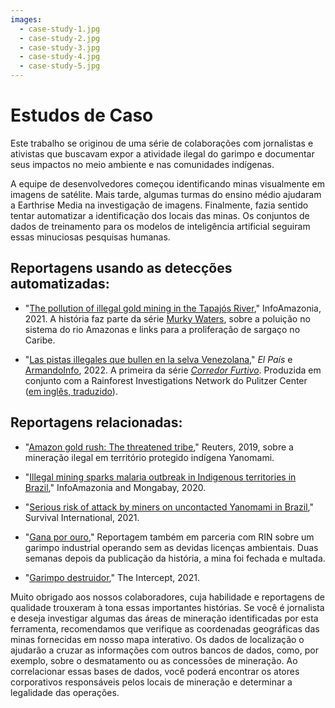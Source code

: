 ```yaml
---
images:
  - case-study-1.jpg
  - case-study-2.jpg
  - case-study-3.jpg
  - case-study-4.jpg
  - case-study-5.jpg
---
```



# Estudos de Caso

Este trabalho se originou de uma série de colaborações com jornalistas e ativistas que buscavam expor a atividade ilegal do garimpo e documentar seus impactos no meio ambiente e nas comunidades indígenas.

A equipe de desenvolvedores começou identificando minas visualmente em imagens de satélite. Mais tarde, algumas turmas do ensino médio ajudaram a Earthrise Media na investigação de imagens. Finalmente, fazia sentido tentar automatizar a identificação dos locais das minas. Os conjuntos de dados de treinamento para os modelos de inteligência artificial seguiram essas minuciosas pesquisas humanas.

## Reportagens usando as detecções automatizadas:

- "[The pollution of illegal gold mining in the Tapajós River](https://infoamazonia.org/en/storymap/the-pollution-of-illegal-gold-mining-in-the-tapajos-river/)," InfoAmazonia, 2021. A história faz parte da série [Murky Waters](https://infoamazonia.org/en/project/murky-waters/), sobre a poluição no sistema do rio Amazonas e links para a proliferação de sargaço no Caribe.

- "[Las pistas illegales que bullen en la selva Venezolana](https://elpais.com/internacional/2022-01-30/las-pistas-clandestinas-que-bullen-en-la-selva-venezolana.html)," *El País* e [ArmandoInfo](https://armando.info/la-mineria-ilegal-monto-sus-bases-aereas-en-la-selva/), 2022. A primeira da série *[Corredor Furtivo](https://armando.info/series/corredor-furtivo/)*. Produzida em conjunto com a Rainforest Investigations Network do Pulitzer Center ([em inglês, traduzido](https://pulitzercenter.org/stories/illegal-mining-set-air-bases-jungle-spanish)).

## Reportagens relacionadas:

- "[Amazon gold rush: The threatened tribe](https://www.reuters.com/graphics/BRAZIL-INDIGENOUS/MINING/rlgvdllonvo/index.html)," Reuters, 2019, sobre a mineração ilegal em território protegido indígena Yanomami.

- "[Illegal mining sparks malaria outbreak in Indigenous territories in Brazil](https://infoamazonia.org/en/2020/11/25/mineracao-ilegal-contribui-para-surto-de-malaria-em-terras-indigenas-no-para/)," InfoAmazonia and Mongabay, 2020.

- "[Serious risk of attack by miners on uncontacted Yanomami in Brazil](https://www.survivalinternational.org/news/12655)," Survival International, 2021.

- "[Gana por ouro](https://www.intercept.com.br/2021/09/16/mineradora-novata-ja-explorou-32-vezes-mais-ouro-do-que-o-previsto-em-area-protegida-da-amazonia/)," Reportagem também em parceria com RIN sobre um garimpo industrial operando sem as devidas licenças ambientais. Duas semanas depois da publicação da história, a mina foi fechada e multada.

- "[Garimpo destruidor](https://www.intercept.com.br/2021/12/04/garimpo-ilegal-sai-cinza-para-amazonia/)," The Intercept, 2021.



Muito obrigado aos nossos colaboradores, cuja habilidade e reportagens de qualidade trouxeram à tona essas importantes histórias. Se você é jornalista e deseja investigar algumas das áreas de mineração identificadas por esta ferramenta, recomendamos que verifique as coordenadas geográficas das minas fornecidas em nosso mapa interativo. Os dados de localização o ajudarão a cruzar as informações com outros bancos de dados, como, por exemplo, sobre o desmatamento ou as concessões de mineração. Ao correlacionar essas bases de dados, você poderá encontrar os atores corporativos responsáveis pelos locais de mineração e determinar a legalidade das operações.